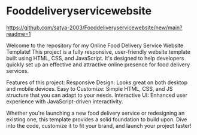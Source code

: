 # Fooddeliveryservicewebsite

https://github.com/satya-2003/Fooddeliveryservicewebsite/new/main?readme=1

Welcome to the repository for my Online Food Delivery Service Website Template! This project is a fully responsive, user-friendly website template built using HTML, CSS, and JavaScript. It's designed to help developers quickly set up an effective and attractive online presence for food delivery services.

Features of this project:
Responsive Design: Looks great on both desktop and mobile devices.
Easy to Customize: Simple HTML, CSS, and JS structure that you can adapt to your needs.
Interactive UI: Enhanced user experience with JavaScript-driven interactivity.


Whether you're launching a new food delivery service or redesigning an existing one, this template provides a solid foundation to build upon. Dive into the code, customize it to fit your brand, and launch your project faster!

